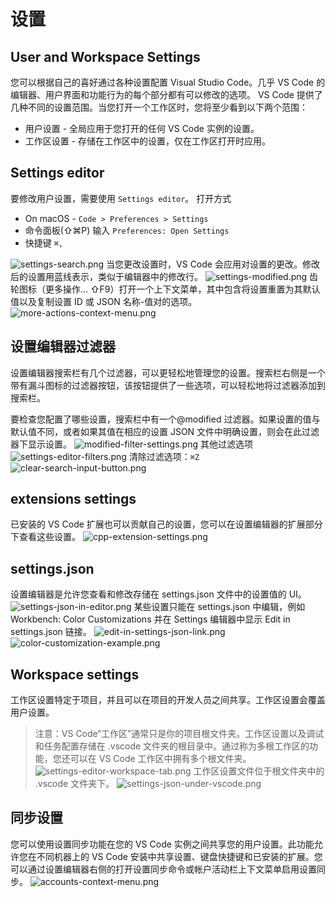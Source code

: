 # 设置
## User and Workspace Settings
您可以根据自己的喜好通过各种设置配置 Visual Studio Code。几乎 VS Code 的编辑器、用户界面和功能行为的每个部分都有可以修改的选项。
VS Code 提供了几种不同的设置范围。当您打开一个工作区时，您将至少看到以下两个范围：
- 用户设置 - 全局应用于您打开的任何 VS Code 实例的设置。
- 工作区设置 - 存储在工作区中的设置，仅在工作区打开时应用。
## Settings editor
要修改用户设置，需要使用 `Settings editor`。
打开方式
- On macOS - `Code > Preferences > Settings`
- 命令面板(⇧⌘P) 输入 `Preferences: Open Settings`
- 快捷键 `⌘,`

![settings-search.png](./assets/Settings/settings-search.png)
当您更改设置时，VS Code 会应用对设置的更改。修改后的设置用蓝线表示，类似于编辑器中的修改行。
![settings-modified.png](./assets/Settings/settings-modified.png)
齿轮图标（更多操作... ⇧F9）打开一个上下文菜单，其中包含将设置重置为其默认值以及复制设置 ID 或 JSON 名称-值对的选项。
![more-actions-context-menu.png](./assets/Settings/more-actions-context-menu.png)

## 设置编辑器过滤器

设置编辑器搜索栏有几个过滤器，可以更轻松地管理您的设置。搜索栏右侧是一个带有漏斗图标的过滤器按钮，该按钮提供了一些选项，可以轻松地将过滤器添加到搜索栏。

要检查您配置了哪些设置，搜索栏中有一个@modified 过滤器。如果设置的值与默认值不同，或者如果其值在相应的设置 JSON 文件中明确设置，则会在此过滤器下显示设置。
![modified-filter-settings.png](./assets/Settings/modified-filter-settings.png)
其他过滤选项
![settings-editor-filters.png](./assets/Settings/settings-editor-filters.png)
清除过滤选项：`⌘Z`
![clear-search-input-button.png](./assets/Settings/clear-search-input-button.png)
## extensions settings
已安装的 VS Code 扩展也可以贡献自己的设置，您可以在设置编辑器的扩展部分下查看这些设置。
![cpp-extension-settings.png](./assets/Settings/cpp-extension-settings.png)
## settings.json
设置编辑器是允许您查看和修改存储在 settings.json 文件中的设置值的 UI。
![settings-json-in-editor.png](./assets/Settings/settings-json-in-editor.png)
某些设置只能在 settings.json 中编辑，例如 Workbench: Color Customizations 并在 Settings 编辑器中显示 Edit in settings.json 链接。
![edit-in-settings-json-link.png](./assets/Settings/edit-in-settings-json-link.png)
![color-customization-example.png](./assets/Settings/color-customization-example.png)
## Workspace settings
工作区设置特定于项目，并且可以在项目的开发人员之间共享。工作区设置会覆盖用户设置。
>注意：VS Code“工作区”通常只是你的项目根文件夹。工作区设置以及调试和任务配置存储在 .vscode 文件夹的根目录中。通过称为多根工作区的功能，您还可以在 VS Code 工作区中拥有多个根文件夹。
![settings-editor-workspace-tab.png](./assets/Settings/settings-editor-workspace-tab.png)
工作区设置文件位于根文件夹中的 .vscode 文件夹下。
![settings-json-under-vscode.png](./assets/Settings/settings-json-under-vscode.png)
## 同步设置
您可以使用设置同步功能在您的 VS Code 实例之间共享您的用户设置。此功能允许您在不同机器上的 VS Code 安装中共享设置、键盘快捷键和已安装的扩展。您可以通过设置编辑器右侧的打开设置同步命令或帐户活动栏上下文菜单启用设置同步。
![accounts-context-menu.png](./assets/Settings/accounts-context-menu.png)
